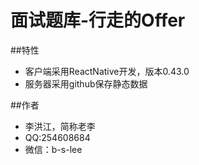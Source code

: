 # 面试题库-行走的Offer

##特性
 
 * 客户端采用ReactNative开发，版本0.43.0
 * 服务器采用github保存静态数据

##作者

* 李洪江，简称老李
* QQ:254608684
* 微信：b-s-lee


